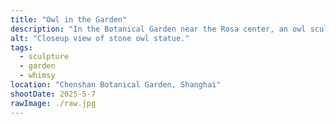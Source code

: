 ```yaml
---
title: "Owl in the Garden"
description: "In the Botanical Garden near the Rosa center, an owl sculpture peers from stone pedestal."
alt: "Closeup view of stone owl statue."
tags:
  - sculpture
  - garden
  - whimsy
location: "Chenshan Botanical Garden, Shanghai"
shootDate: 2025-5-7
rawImage: ./raw.jpg
---
```

